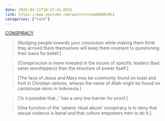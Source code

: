 ```yaml
---
date: 2025-04-11T10:57:41.655Z
link: https://www.youtube.com/watch?v=teqkK0RLNkI
categories: ["talk"]
---
```

[CONSPIRACY](https://www.youtube.com/watch?v=teqkK0RLNkI)

> [Nudging people towards your conclusion while making them think they arrived there themselves will keep them resistant to questioning their basis for belief.]

> [Conspiracism is more invested in the issues of specific leaders (bad satan worshippers) than the structure of power itself.]

> [The face of Jesus and Mary may be commonly found on toast and fruit in Christian nations, wheras the name of Allah might be found on cantaloupe skins in Indonesia.]

> ['Is it possible that…' has a very low barrier for proof.]

> [One function of the 'satanic ritual abuse' conspiracy is to deny that sexual violence is banal and that culture empowers men to do it.]
